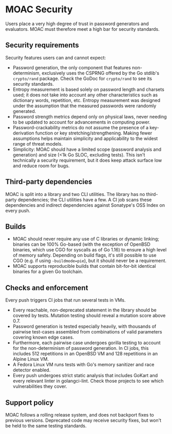 MOAC Security
=============

Users place a very high degree of trust in password generators and evaluators. MOAC must therefore meet a high bar for security standards.

Security requirements
---------------------

Security features users can and cannot expect:

- Password generation, the only component that features non-determinism, exclusively uses the CSPRNG offered by the Go stdlib's `crypto/rand` package. Check the GoDoc for `crypto/rand` to see its security standards.
- Entropy measurement is based solely on password length and charsets used; it does not take into account any other characteristics such as dictionary words, repetition, etc. Entropy measurement was designed under the assumption that the measured passwords were randomly generated.
- Password strength metrics depend only on physical laws, never needing to be updated to account for advancements in computing power.
- Password-crackability metrics do not assume the presence of a key-derivation function or key stretching/strengthening. Making fewer assumptions helps maintain simplicity and applicability to the widest range of threat models.
- Simplicity: MOAC should have a limited scope (password analysis and generation) and size (<1k Go SLOC, excluding tests). This isn't technically a security requirement, but it does keep attack surface low and reduce room for bugs.

Third-party dependencies
------------------------

MOAC is split into a library and two CLI utilities. The library has no third-party dependencies; the CLI utilities have a few. A CI job scans these dependencies and indirect dependencies against Sonatype's OSS Index on every push.

Builds
------

- MOAC should never require any use of C libraries or dynamic linking; binaries can be 100% Go-based (with the exception of OpenBSD binaries, which use CGO for syscalls as of Go 1.16) to ensure a high level of memory safety. Depending on build flags, it's still possible to use CGO (e.g. if using `-buildmode=pie`), but it should never be a requirement.
- MOAC supports reproducible builds that contain bit-for-bit identical binaries for a given Go toolchain.

Checks and enforcement
----------------------

Every push triggers CI jobs that run several tests in VMs.

- Every reachable, non-deprecated statement in the library should be covered by tests. Mutation testing should reveal a mutation score above 0.7.
- Password generation is tested especially heavily, with thousands of pairwise test-cases assembled from combinations of valid parameters covering known edge cases.
- Furthermore, each pairwise case undergoes gorilla testing to account for the non-determinism of password generation. In CI jobs, this includes 512 repetitions in an OpenBSD VM and 128 repetitions in an Alpine Linux VM.
- A Fedora Linux VM runs tests with Go's memory sanitizer and race detector enabled.
- Every push undergoes strict static analysis that includes GoKart and every relevant linter in golangci-lint. Check those projects to see which vulnerabilities they cover.

Support policy
--------------

MOAC follows a rolling release system, and does not backport fixes to previous versions. Deprecated code may receive security fixes, but won't be held to the same testing standards.

